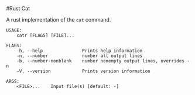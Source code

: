 #Rust Cat

A rust implementation of the `cat` command.

```
USAGE:
    catr [FLAGS] [FILE]...

FLAGS:
    -h, --help               Prints help information
    -n, --number             number all output lines
    -b, --number-nonblank    number nonempty output lines, overrides -n
    -V, --version            Prints version information

ARGS:
    <FILE>...    Input file(s) [default: -]
```
